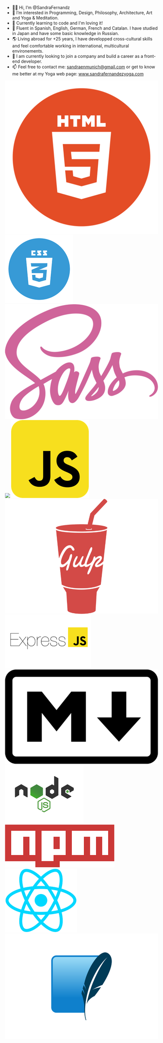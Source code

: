- 👋🏽 Hi, I’m @SandraFernandz
- 💎 I’m interested in Programming, Design, Philosophy, Architecture, Art and Yoga & Meditation.
- 💫 Currently learning to code and I'm loving it!
- 💬 Fluent in Spanish, English, German, French and Catalan. I have studied in Japan and have some basic knowledge in Russian.
- 🌎 Living abroad for +25 years, I have developped cross-cultural skills and feel comfortable working in international, multicultural        environements.
- 👀 I am currently looking to join a company and build a career as a front-end developer.
- 📫 Feel free to contact me: sandraenmunich@gmail.com or get to know me better at my Yoga web page: www.sandrafernandezyoga.com

<img src="images/html.png" heigth = "100"> <img src="images/CSS.png" heigth = "100"> <img src="images/SASS.png" heigth = "100"> <img src="images/bootsrap.png" heigth = "100"> <img src="images/javascript.png" heigth = "100"> <img src="images/gulp-logo.png" heigth = "150">
<img src="images/expressJS.png" heigth = "300"> <img src="images/markdown.png" heigth = "100"> <img src="images/node.png" heigth = "100">
<img src="images/npm.png" heigth = "100"> <img src="images/react.png" heigth = "100"> <img src="images/sqlite.png" heigth = "100">
 


<!---
SandraFernandz/SandraFernandz is a ✨ special ✨ repository because its `README.md` (this file) appears on your GitHub profile.
You can click the Preview link to take a look at your changes.
--->
